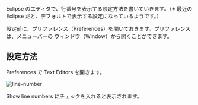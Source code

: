 Eclipse のエディタで、行番号を表示する設定方法を書いていきます。（※ 最近の Eclipse だと、デフォルトで表示する設定になっているようです。）

設定前に、プリファレンス（Preferences）を開いておきます。プリファレンスは、メニューバーの ウィンドウ（Window）から開くことができます。


## 設定方法
Preferences で Text Editors を開きます。

![line-number](http://cdn-ak.f.st-hatena.com/images/fotolife/m/mamorums/20160814/20160814092757.png)

Show line numbers にチェックを入れると表示されます。
